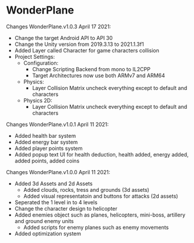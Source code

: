 # WonderPlane

Changes WonderPlane.v1.0.3 April 17 2021:
- Change the target Android API to API 30
- Change the Unity version from 2019.3.13 to 2021.1.3f1
- Added Layer called Character for game characters collision
- Project Settings:
	- Configuration:
		- Change Scripting Backend from mono to IL2CPP
		- Target Architectures now use both ARMv7 and ARM64
	- Physics:
		- Layer Collision Matrix uncheck everything except to default and characters
	- Physics 2D:
		- Layer Collision Matrix uncheck everything except to default and characters

Changes WonderPlane.v1.0.1 April 11 2021:
- Added health bar system
- Added energy bar system
- Added player points system
- Added popup text UI for health deduction, health added, energy added, added points, added coins


Changes WonderPlane.v1.0.0 April 11 2021:
- Added 3d Assets and 2d Assets
  - Added clouds, rocks, tress and grounds (3d assets)
  - Added visual representatoin and buttons for attacks (2d assets)
- Seperated the 1 level in to 4 levels
- Change the character design to helicopter
- Added enemies object such as planes, helicopters, mini-boss, artillery and ground enemy units
  - Added scripts for enemy planes such as enemy movements
- Added optimization system

